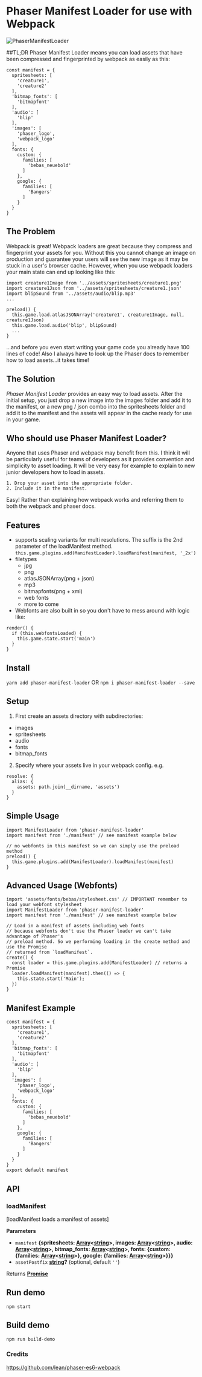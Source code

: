 # Phaser Manifest Loader for use with Webpack

![PhaserManifestLoader](https://raw.githubusercontent.com/mattcolman/phaser-manifest-loader/master/assets/images/phaser-manifest-loader.jpg)

##TL;DR
Phaser Manifest Loader means you can load assets that have been compressed and fingerprinted by webpack as easily as this:
```
const manifest = {
  spritesheets: [
    'creature1',
    'creature2'
  ],
  'bitmap_fonts': [
    'bitmapfont'
  ],
  'audio': [
    'blip'
  ],
  'images': [
    'phaser_logo',
    'webpack_logo'        
  ],
  fonts: {
    custom: {
      families: [
        'bebas_neuebold'
      ]
    },
    google: {
      families: [
        'Bangers'
      ]
    }
  }
}
```

## The Problem
Webpack is great!
Webpack loaders are great because they compress and fingerprint your assets for you. Without this you cannot change an image on production and guarantee your users will see the new image as it may be stuck in a user's browser cache.
However, when you use webpack loaders your main state can end up looking like this:
```
import creature1Image from '../assets/spritesheets/creature1.png'
import creature1Json from '../assets/spritesheets/creature1.json'
import blipSound from '../assets/audio/blip.mp3'
...

preload() {
  this.game.load.atlasJSONArray('creature1', creature1Image, null, creature1Json)
  this.game.load.audio('blip', blipSound)
  ...
}
```
...and before you even start writing your game code you already have 100 lines of code!
Also I always have to look up the Phaser docs to remember how to load assets...it takes time!

## The Solution
*Phaser Manifest Loader* provides an easy way to load assets.
After the initial setup, you just drop a new image into the images folder and add it to the manifest, or a new png / json combo into the spritesheets folder and add it to the manifest and the assets will appear in the cache ready for use in your game.

## Who should use Phaser Manifest Loader?
Anyone that uses Phaser and webpack may benefit from this.
I think it will be particularly useful for teams of developers as it provides convention and simplicity to asset loading.
It will be very easy for example to explain to new junior developers how to load in assets.
```
1. Drop your asset into the appropriate folder.
2. Include it in the manifest.
```
Easy!
Rather than explaining how webpack works and referring them to both the webpack and phaser docs.

## Features
- supports scaling variants for multi resolutions.
The suffix is the 2nd parameter of the loadManifest method.
`this.game.plugins.add(ManifestLoader).loadManifest(manifest, '_2x')`
- filetypes
  - jpg
  - png
  - atlasJSONArray(png + json)
  - mp3
  - bitmapfonts(png + xml)
  - web fonts
  - more to come
- Webfonts are also built in so you don't have to mess around with logic like:
```
render() {
  if (this.webfontsLoaded) {
    this.game.state.start('main')
  }
}
```

## Install
`yarn add phaser-manifest-loader` OR
`npm i phaser-manifest-loader --save`

## Setup
1. First create an assets directory with subdirectories:
  - images
  - spritesheets
  - audio
  - fonts
  - bitmap_fonts

2. Specify where your assets live in your webpack config.
e.g.
```
resolve: {
  alias: {    
    assets: path.join(__dirname, 'assets')
  }
}
```

## Simple Usage
```
import ManifestLoader from 'phaser-manifest-loader'
import manifest from './manifest' // see manifest example below

// no webfonts in this manifest so we can simply use the preload method
preload() {  
  this.game.plugins.add(ManifestLoader).loadManifest(manifest)
}
```

## Advanced Usage (Webfonts)
```
import 'assets/fonts/bebas/stylesheet.css' // IMPORTANT remember to load your webfont stylesheet
import ManifestLoader from 'phaser-manifest-loader'
import manifest from './manifest' // see manifest example below

// Load in a manifest of assets including web fonts
// because webfonts don't use the Phaser loader we can't take advantage of Phaser's
// preload method. So we performing loading in the create method and use the Promise
// returned from `loadManifest`.
create() {
  const loader = this.game.plugins.add(ManifestLoader) // returns a Promise
  loader.loadManifest(manifest).then(() => {
    this.state.start('Main');
  })
}
```

## Manifest Example
```
const manifest = {
  spritesheets: [
    'creature1',
    'creature2'
  ],
  'bitmap_fonts': [
    'bitmapfont'
  ],
  'audio': [
    'blip'
  ],
  'images': [
    'phaser_logo',
    'webpack_logo'        
  ],
  fonts: {
    custom: {
      families: [
        'bebas_neuebold'
      ]
    },
    google: {
      families: [
        'Bangers'
      ]
    }
  }
}
export default manifest
```

## API
### loadManifest

[loadManifest loads a manifest of assets]

**Parameters**

-   `manifest` **{spritesheets: [Array](https://developer.mozilla.org/en-US/docs/Web/JavaScript/Reference/Global_Objects/Array)&lt;[string](https://developer.mozilla.org/en-US/docs/Web/JavaScript/Reference/Global_Objects/String)>, images: [Array](https://developer.mozilla.org/en-US/docs/Web/JavaScript/Reference/Global_Objects/Array)&lt;[string](https://developer.mozilla.org/en-US/docs/Web/JavaScript/Reference/Global_Objects/String)>, audio: [Array](https://developer.mozilla.org/en-US/docs/Web/JavaScript/Reference/Global_Objects/Array)&lt;[string](https://developer.mozilla.org/en-US/docs/Web/JavaScript/Reference/Global_Objects/String)>, bitmap_fonts: [Array](https://developer.mozilla.org/en-US/docs/Web/JavaScript/Reference/Global_Objects/Array)&lt;[string](https://developer.mozilla.org/en-US/docs/Web/JavaScript/Reference/Global_Objects/String)>, fonts: {custom: {families: [Array](https://developer.mozilla.org/en-US/docs/Web/JavaScript/Reference/Global_Objects/Array)&lt;[string](https://developer.mozilla.org/en-US/docs/Web/JavaScript/Reference/Global_Objects/String)>}, google: {families: [Array](https://developer.mozilla.org/en-US/docs/Web/JavaScript/Reference/Global_Objects/Array)&lt;[string](https://developer.mozilla.org/en-US/docs/Web/JavaScript/Reference/Global_Objects/String)>}}}** 
-   `assetPostfix` **[string](https://developer.mozilla.org/en-US/docs/Web/JavaScript/Reference/Global_Objects/String)?**  (optional, default `''`)

Returns **[Promise](https://developer.mozilla.org/en-US/docs/Web/JavaScript/Reference/Global_Objects/Promise)** 

## Run demo
`npm start`

## Build demo
`npm run build-demo`

### Credits
https://github.com/lean/phaser-es6-webpack
